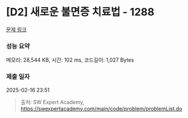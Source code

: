 # [D2] 새로운 불면증 치료법 - 1288 

[문제 링크](https://swexpertacademy.com/main/code/problem/problemDetail.do?contestProbId=AV18_yw6I9MCFAZN) 

### 성능 요약

메모리: 28,544 KB, 시간: 102 ms, 코드길이: 1,027 Bytes

### 제출 일자

2025-02-16 23:51



> 출처: SW Expert Academy, https://swexpertacademy.com/main/code/problem/problemList.do